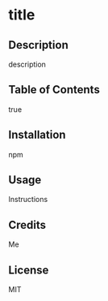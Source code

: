 # title

  ## Description
  description

  ## Table of Contents
  true

  ## Installation
  npm

  ## Usage
  Instructions

  ## Credits
  Me

  ## License
  MIT